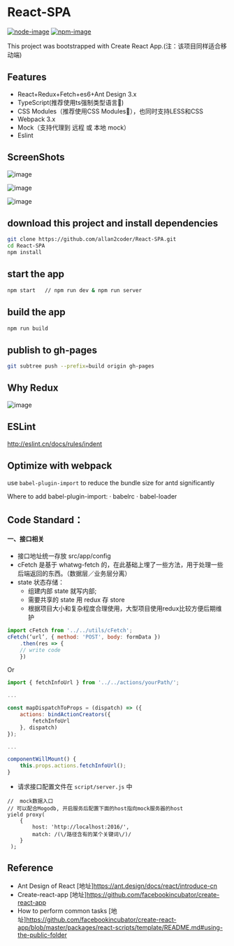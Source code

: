 # React-SPA
[![node-image](https://img.shields.io/badge/node.js-%3E=_4.0-green.svg?style=flat-square)](https://img.shields.io/badge/node.js-%3E=_4.0-green.svg?style=flat-square)
[![npm-image](https://img.shields.io/npm/v/npm.svg?style=flat-square)](https://img.shields.io/npm/v/npm.svg?style=flat-square)

This project was bootstrapped with Create React App.(注：该项目同样适合移动端)

## Features

- React+Redux+Fetch+es6+Ant Design 3.x
- TypeScript(推荐使用ts强制类型语言🚀)
- CSS Modules（推荐使用CSS Modules🚀），也同时支持LESS和CSS
- Webpack 3.x
- Mock（支持代理到 远程 或 本地 mock）
- Eslint


## ScreenShots

![image](https://raw.githubusercontent.com/allan2coder/React-SPA/master/screenshot/login.png)

![image](https://raw.githubusercontent.com/allan2coder/React-SPA/master/screenshot/main.png)

![image](https://raw.githubusercontent.com/allan2coder/React-SPA/master/screenshot/redux_devTools.png)


## download this project and install dependencies

```bash
git clone https://github.com/allan2coder/React-SPA.git
cd React-SPA
npm install
```

## start the app

```bash
npm start   // npm run dev & npm run server
```


## build the app

```bash
npm run build
```

## publish to gh-pages

```bash
git subtree push --prefix=build origin gh-pages
```


## Why Redux

![image](https://raw.githubusercontent.com/allan2coder/React-SPA/master/screenshot/why-redux.jpg)

## ESLint
http://eslint.cn/docs/rules/indent

## Optimize with webpack
use `babel-plugin-import` to reduce the bundle size for antd significantly

Where to add babel-plugin-import:
· babelrc
· babel-loader



## Code Standard：

#### 一、接口相关

* 接口地址统一存放 src/app/config
* cFetch 是基于 whatwg-fetch 的，在此基础上埋了一些方法，用于处理一些后端返回的东西。（数据层／业务层分离）
* state 状态存储：
  * 组建内部 state 就写内部;
  * 需要共享的 state 用 redux 存 store
  * 根据项目大小和复杂程度合理使用，大型项目使用redux比较方便后期维护

```jsx
import cFetch from '../../utils/cFetch';
cFetch(‘url’, { method: 'POST', body: formData })
    .then(res => {
    // write code
    })
```

Or

```jsx
import { fetchInfoUrl } from '../../actions/yourPath/';

...

const mapDispatchToProps = (dispatch) => ({
    actions: bindActionCreators({
        fetchInfoUrl
    }, dispatch)
});

...

componentWillMount() {
    this.props.actions.fetchInfoUrl();
}
```

* 请求接口配置文件在 `script/server.js` 中

```
//  mock数据入口
// 可以配合Mogodb, 开启服务后配置下面的host指向mock服务器的host
yield proxy(
    {
        host: 'http://localhost:2016/',
        match: /(\/路径含有的某个关键词\/)/
    }
 );
```

## Reference

* Ant Design of React [地址]https://ant.design/docs/react/introduce-cn
* Create-react-app [地址]https://github.com/facebookincubator/create-react-app
* How to perform common tasks [地址]https://github.com/facebookincubator/create-react-app/blob/master/packages/react-scripts/template/README.md#using-the-public-folder
